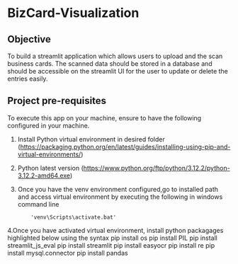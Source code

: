 # BizCard-Visualization

## Objective
To build a streamlit application which allows users to upload and the scan business cards. The scanned data should be stored in a database and should be accessible on the streamlit UI for the user to update or delete the entries easily.

## Project pre-requisites
To execute this app on your machine, ensure to have the following configured in your machine.
1. Install Python virtual environment in desired folder  (https://packaging.python.org/en/latest/guides/installing-using-pip-and-virtual-environments/)
2. Python latest version (https://www.python.org/ftp/python/3.12.2/python-3.12.2-amd64.exe)
3. Once you have the venv environment configured,go to installed path and access virtual environment by executing the following in windows command line

           'venv\Scripts\activate.bat'
4.Once you have activated virtual environment, install python packagages highlighted below using the syntax 
        pip install os
        pip install PIL 
        pip install streamlit_js_eval
        pip install streamlit
        pip install easyocr
        pip install re
        pip install mysql.connector
        pip install pandas

